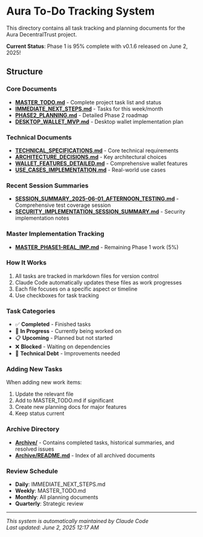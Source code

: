 # Aura To-Do Tracking System

This directory contains all task tracking and planning documents for the Aura DecentralTrust project.

**Current Status**: Phase 1 is 95% complete with v0.1.6 released on June 2, 2025!

## Structure

### Core Documents
- **[MASTER_TODO.md](./MASTER_TODO.md)** - Complete project task list and status
- **[IMMEDIATE_NEXT_STEPS.md](./IMMEDIATE_NEXT_STEPS.md)** - Tasks for this week/month
- **[PHASE2_PLANNING.md](./PHASE2_PLANNING.md)** - Detailed Phase 2 roadmap
- **[DESKTOP_WALLET_MVP.md](./DESKTOP_WALLET_MVP.md)** - Desktop wallet implementation plan

### Technical Documents
- **[TECHNICAL_SPECIFICATIONS.md](./TECHNICAL_SPECIFICATIONS.md)** - Core technical requirements
- **[ARCHITECTURE_DECISIONS.md](./ARCHITECTURE_DECISIONS.md)** - Key architectural choices
- **[WALLET_FEATURES_DETAILED.md](./WALLET_FEATURES_DETAILED.md)** - Comprehensive wallet features
- **[USE_CASES_IMPLEMENTATION.md](./USE_CASES_IMPLEMENTATION.md)** - Real-world use cases

### Recent Session Summaries
- **[SESSION_SUMMARY_2025-06-01_AFTERNOON_TESTING.md](./SESSION_SUMMARY_2025-06-01_AFTERNOON_TESTING.md)** - Comprehensive test coverage session
- **[SECURITY_IMPLEMENTATION_SESSION_SUMMARY.md](./SECURITY_IMPLEMENTATION_SESSION_SUMMARY.md)** - Security implementation notes

### Master Implementation Tracking
- **[MASTER_PHASE1-REAL_IMP.md](./MASTER_PHASE1-REAL_IMP.md)** - Remaining Phase 1 work (5%)

### How It Works
1. All tasks are tracked in markdown files for version control
2. Claude Code automatically updates these files as work progresses
3. Each file focuses on a specific aspect or timeline
4. Use checkboxes for task tracking

### Task Categories
- ✅ **Completed** - Finished tasks
- 🔄 **In Progress** - Currently being worked on
- 📋 **Upcoming** - Planned but not started
- ❌ **Blocked** - Waiting on dependencies
- 🔧 **Technical Debt** - Improvements needed

### Adding New Tasks
When adding new work items:
1. Update the relevant file
2. Add to MASTER_TODO.md if significant
3. Create new planning docs for major features
4. Keep status current

### Archive Directory
- **[Archive/](./Archive/)** - Contains completed tasks, historical summaries, and resolved issues
- **[Archive/README.md](./Archive/README.md)** - Index of all archived documents

### Review Schedule
- **Daily**: IMMEDIATE_NEXT_STEPS.md
- **Weekly**: MASTER_TODO.md
- **Monthly**: All planning documents
- **Quarterly**: Strategic review

---
*This system is automatically maintained by Claude Code*  
*Last updated: June 2, 2025 12:17 AM*